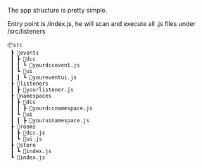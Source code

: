 The app structure is pretty simple.

Entry point is /index.js, he will scan and execute all .js files under /src/listeners

```
📦src
 ┣ 📂events
 ┃ ┣ 📂dcc
 ┃ ┃ ┗ 📜yourdccevent.js
 ┃ ┗ 📂ui
 ┃ ┃ ┗ 📜youreventui.js
 ┣ 📂listeners
 ┃ ┣ 📜yourlistener.js
 ┣ 📂namespaces
 ┃ ┣ 📂dcc
 ┃ ┃ ┣ 📜yourdccnamespace.js
 ┃ ┗ 📂ui
 ┃ ┃ ┣ 📜youruinamespace.js
 ┣ 📂rooms
 ┃ ┣ 📜dcc.js
 ┃ ┗ 📜ui.js
 ┣ 📂store
 ┃ ┗ 📜index.js
 ┗ 📜index.js
```
